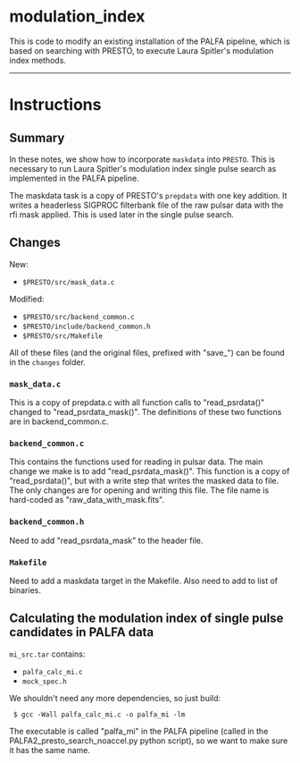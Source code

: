 # modulation_index

This is code to modify an existing installation of the PALFA pipeline, which is based on searching with PRESTO, to execute Laura Spitler's modulation index methods.

------------------

# Instructions

## Summary

In these notes, we show how to incorporate `maskdata` into `PRESTO`.  This 
is necessary to run Laura Spitler's modulation index single pulse search 
as implemented in the PALFA pipeline.  

The maskdata task is a copy of PRESTO's `prepdata` with one key addition.  It writes 
a headerless SIGPROC filterbank file of the raw pulsar data with the 
rfi mask applied.  This is used later in the single pulse search.  

## Changes

New:  

   * `$PRESTO/src/mask_data.c` 

Modified:  

   * `$PRESTO/src/backend_common.c`
   * `$PRESTO/include/backend_common.h`
   * `$PRESTO/src/Makefile` 

All of these files (and the original files, prefixed with "save_") 
can be found in the `changes` folder.

### `mask_data.c`

This is a copy of prepdata.c with all function calls to "read_psrdata()" 
changed to "read_psrdata_mask()".  The definitions of these two functions 
are in backend_common.c.


### `backend_common.c`

This contains the functions used for reading in pulsar data.  The main 
change we make is to add "read_psrdata_mask()".  This function is a 
copy of "read_psrdata()", but with a write step that writes the masked 
data to file.  The only changes are for opening and writing this file. 
The file name is hard-coded as "raw_data_with_mask.fits".  


### `backend_common.h`

Need to add "read_psrdata_mask" to the header file.

### `Makefile`

Need to add a maskdata target in the Makefile.  Also need to 
add to list of binaries.  

## Calculating the modulation index of single pulse candidates in PALFA data

`mi_src.tar` contains:  

   * `palfa_calc_mi.c`
   * `mock_spec.h`

We shouldn't need any more dependencies, so just build:

` $ gcc -Wall palfa_calc_mi.c -o palfa_mi -lm`


The executable is called "palfa_mi" in the PALFA pipeline (called in the 
PALFA2_presto_search_noaccel.py python script), so we want to make sure 
it has the same name.